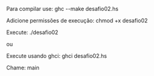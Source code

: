 Para compilar use: ghc --make desafio02.hs

Adicione permissões de execução: chmod +x desafio02

Execute: ./desafio02


ou

Execute usando ghci:  ghci desafio02.hs

Chame: main

